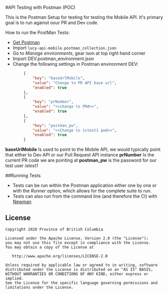 #API Testing with Postman (POC)

This is the Postman Setup for testing for testing the Mobile API. 
It's primary goal is to run against oour PR and Dev code.

How to run the PostMan Tests:
- [Get Postman](https://www.postman.com/downloads/)
- Import `lucy-api-mobile.postman_collection.json`
- Go to *Manage environments*, gear ison at top right hand corner
- Import DEV.postman_environment.json
- Change the following settings in Postman environment DEV:

```json
		{
			"key": "baseUrlMobile",
			"value": "Change to PR API base url",
			"enabled": true
		},
		{
			"key": "prNumber",
			"value": "<<change to PR#>>",
			"enabled": true
		},
		{
			"key": "postman_pw",
			"value": "<<Change to istest1 pwd>>",
			"enabled": true
        }
```

**baseUrlMobile** Is used to point to the Mobile API, we would typically point that either to Dev API or our Pull Request API instance
**prNumber** Is the current PR code we are pointing at
**postman_pw** is the password for our test user *istest1*

##Running Tests
- Tests can be run within the Postman application either one by one or with the *Runner* option, which allows for the complete suite to run.
- Tests can also run from the command line (and therefore the CI) with [Newman](https://learning.postman.com/docs/running-collections/using-newman-cli/command-line-integration-with-newman/)



## License

    Copyright 2020 Province of British Columbia

    Licensed under the Apache License, Version 2.0 (the "License");
    you may not use this file except in compliance with the License.
    You may obtain a copy of the License at

       http://www.apache.org/licenses/LICENSE-2.0

    Unless required by applicable law or agreed to in writing, software
    distributed under the License is distributed on an "AS IS" BASIS,
    WITHOUT WARRANTIES OR CONDITIONS OF ANY KIND, either express or implied.
    See the License for the specific language governing permissions and
    limitations under the License.
